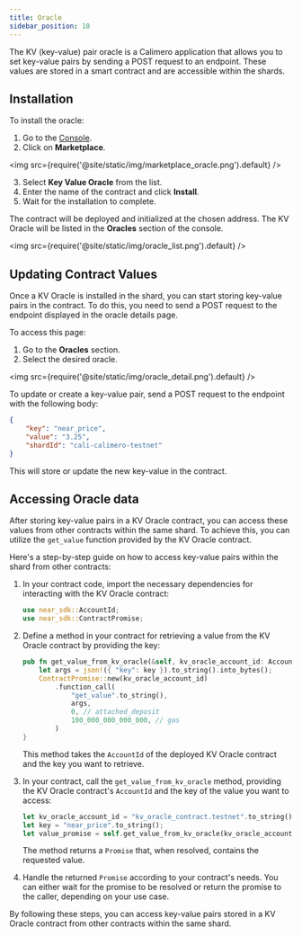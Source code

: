 ```yaml
---
title: Oracle
sidebar_position: 10
---
```


The KV (key-value) pair oracle is a Calimero application that allows you to set key-value pairs by sending a POST request to an endpoint. These values are stored in a smart contract and are accessible within the shards.

## Installation

To install the oracle:

1. Go to the [Console](https://app.calimero.network/dashboard).
2. Click on **Marketplace**.

<img src={require('@site/static/img/marketplace_oracle.png').default} />

3. Select **Key Value Oracle** from the list.
4. Enter the name of the contract and click **Install**.
5. Wait for the installation to complete.

The contract will be deployed and initialized at the chosen address. The KV Oracle will be listed in the **Oracles** section of the console.

<img src={require('@site/static/img/oracle_list.png').default} />


## Updating Contract Values

Once a KV Oracle is installed in the shard, you can start storing key-value pairs in the contract. To do this, you need to send a POST request to the endpoint displayed in the oracle details page.

To access this page:

1. Go to the **Oracles** section.
2. Select the desired oracle.

<img src={require('@site/static/img/oracle_detail.png').default} />

To update or create a key-value pair, send a POST request to the endpoint with the following body:

```json
{
    "key": "near_price",
    "value": "3.25",
    "shardId": "cali-calimero-testnet"
}
```

This will store or update the new key-value in the contract.

## Accessing Oracle data

After storing key-value pairs in a KV Oracle contract, you can access these values from other contracts within the same shard. To achieve this, you can utilize the `get_value` function provided by the KV Oracle contract.

Here's a step-by-step guide on how to access key-value pairs within the shard from other contracts:

1. In your contract code, import the necessary dependencies for interacting with the KV Oracle contract:

   ```rust
   use near_sdk::AccountId;
   use near_sdk::ContractPromise;
   ```

2. Define a method in your contract for retrieving a value from the KV Oracle contract by providing the key:

   ```rust
   pub fn get_value_from_kv_oracle(&self, kv_oracle_account_id: AccountId, key: String) -> Promise {
       let args = json!({ "key": key }).to_string().into_bytes();
       ContractPromise::new(kv_oracle_account_id)
           .function_call(
               "get_value".to_string(),
               args,
               0, // attached_deposit
               100_000_000_000_000, // gas
           )
   }
   ```

   This method takes the `AccountId` of the deployed KV Oracle contract and the key you want to retrieve.

3. In your contract, call the `get_value_from_kv_oracle` method, providing the KV Oracle contract's `AccountId` and the key of the value you want to access:

   ```rust
   let kv_oracle_account_id = "kv_oracle_contract.testnet".to_string();
   let key = "near_price".to_string();
   let value_promise = self.get_value_from_kv_oracle(kv_oracle_account_id, key);
   ```

   The method returns a `Promise` that, when resolved, contains the requested value.

4. Handle the returned `Promise` according to your contract's needs. You can either wait for the promise to be resolved or return the promise to the caller, depending on your use case.

By following these steps, you can access key-value pairs stored in a KV Oracle contract from other contracts within the same shard.
